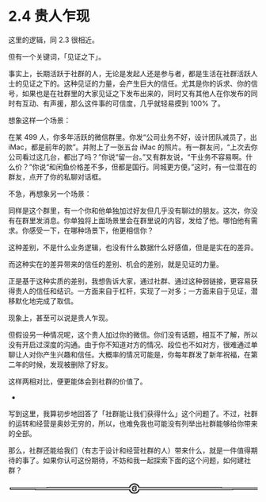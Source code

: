 # 2.4 贵人乍现

这里的逻辑，同 2.3 很相近。

但有一个关键词，「见证之下」。

事实上，长期活跃于社群的人，无论是发起人还是参与者，都是生活在社群活跃人士的见证之下的。这种见证的力量，会产生巨大的信任。尤其是你的诉求、你的信号，如果也是在社群里的大家见证之下发布出来的，同时又有其他人在你发布的同时有互动、有声援，那么这件事的可信度，几乎就轻易摸到 100% 了。

想象这样一个场景：

在某 499 人，你多年活跃的微信群里。你发“公司业务不好，设计团队减员了，出 iMac，都是前年的款”。并附上了一张五台 iMac 的照片。有一群友问，“上次去你公司看过这几台，都出了吗？”你说“留一台。”又有群友说，“干业务不容易啊。什么价？”你说“和闲鱼价格差不多，但都是国行。同城更方便。”这时，有一位潜在的群友，点开了你的私聊对话框。

不急，再想象另一个场景：

同样是这个群里，有一个你和他单独加过好友但几乎没有聊过的朋友。这次，你没有在群里发消息。你单独将上面场景里会在群里说的内容，发给了他。哪怕他有需求。你感受一下，在哪种场景下，他更相信你？

这种差别，不是什么业务逻辑，也没有什么数据什么好感值，但是是实在的差异。

而这种实在的差异带来的信任的差别、机会的差别，就是见证的力量。

正是基于这种实质的差别，我想告诉大家，通过社群、通过这种弱链接，更容易获得贵人的信任和结识。一方面来自于杠杆，实现了一对多；一方面来自于见证，潜移默化地完成了取信。

现象上，甚至可以说是贵人乍现。

但假设另一种情况呢，这个贵人加过你的微信。你们没有话题，相互不了解，所以没有开启过深度的沟通。由于你不知道对方的情况、段位也不如对方，很难通过单聊让人对你产生兴趣和信任。大概率的情况可能是，你每年群发了新年祝福，在第二年的时候，发现被删除了好友。

这样两相对比，便更能体会到社群的价值了。

*

写到这里，我算初步地回答了「社群能让我们获得什么」这个问题了。不过，社群的运转和经营是奥妙无穷的，所以，也难免我也可能没有列举出社群能够给你带来的全部。

那么，社群还能给我们（有志于设计和经营社群的人）带来什么，就是一件值得期待的事了。如果你认可这份期待，不妨和我一起探索下面的这个问题，如何建社群？

![](img/08b409e548d8d310a42e1b70226b77ec.png)